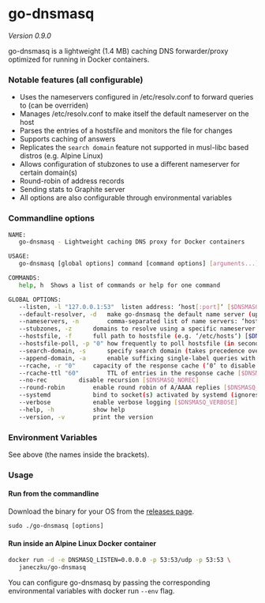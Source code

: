 # go-dnsmasq
*Version 0.9.0*

go-dnsmasq is a lightweight (1.4 MB) caching DNS forwarder/proxy optimized for running in Docker containers.

### Notable features (all configurable)

* Uses the nameservers configured in /etc/resolv.conf to forward queries to (can be overriden)
* Manages /etc/resolv.conf to make itself the default nameserver on the host
* Parses the entries of a hostsfile and monitors the file for changes
* Supports caching of answers
* Replicates the `search domain` feature not supported in musl-libc based distros (e.g. Alpine Linux)
* Allows configuration of stubzones to use a different nameserver for certain domain(s)
* Round-robin of address records
* Sending stats to Graphite server
* All options are also configurable through environmental variables

### Commandline options

```sh
NAME:
   go-dnsmasq - Lightweight caching DNS proxy for Docker containers

USAGE:
   go-dnsmasq [global options] command [command options] [arguments...]

COMMANDS:
   help, h	Shows a list of commands or help for one command

GLOBAL OPTIONS:
   --listen, -l "127.0.0.1:53"	listen address: ‘host[:port]‘ [$DNSMASQ_LISTEN]
   --default-resolver, -d	make go-dnsmasq the default name server (updates /etc/resolv.conf) [$DNSMASQ_DEFAULT]
   --nameservers, -n 		comma-separated list of name servers: ‘host[:port]‘ [$DNSMASQ_SERVERS]
   --stubzones, -z 		domains to resolve using a specific nameserver: ‘domain[,domain]/host[:port]‘ [$DNSMASQ_STUB]
   --hostsfile, -f 		full path to hostsfile (e.g. ‘/etc/hosts‘) [$DNSMASQ_HOSTSFILE]
   --hostsfile-poll, -p "0"	how frequently to poll hostsfile (in seconds, ‘0‘ to disable) [$DNSMASQ_POLL]
   --search-domain, -s 		specify search domain (takes precedence over /etc/resolv.conf) [$DNSMASQ_SEARCH]
   --append-domain, -a		enable suffixing single-label queries with search domain [$DNSMASQ_APPEND]
   --rcache, -r "0"		capacity of the response cache (‘0‘ to disable caching) [$DNSMASQ_RCACHE]
   --rcache-ttl "60"		TTL of entries in the response cache [$DNSMASQ_RCACHE_TTL]
   --no-rec			disable recursion [$DNSMASQ_NOREC]
   --round-robin		enable round robin of A/AAAA replies [$DNSMASQ_RR]
   --systemd			bind to socket(s) activated by systemd (ignores --listen) [$DNSMASQ_SYSTEMD]
   --verbose			enable verbose logging [$DNSMASQ_VERBOSE]
   --help, -h			show help
   --version, -v		print the version
```

### Environment Variables

See above (the names inside the brackets).

### Usage

#### Run from the commandline

Download the binary for your OS from the [releases page](https://github.com/janeczku/go-dnsmasq/releases/latest).

	sudo ./go-dnsmasq [options]

#### Run inside an Alpine Linux Docker container

```sh
docker run -d -e DNSMASQ_LISTEN=0.0.0.0 -p 53:53/udp -p 53:53 \
   janeczku/go-dnsmasq
```

You can configure go-dnsmasq by passing the corresponding environmental variables with docker run `--env` flag.
